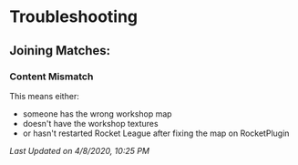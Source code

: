 # Troubleshooting
## Joining Matches:
### Content Mismatch
This means either:
* someone has the wrong workshop map
* doesn't have the workshop textures
* or hasn't restarted Rocket League after fixing the map on RocketPlugin

*Last Updated on  4/8/2020, 10:25 PM*
